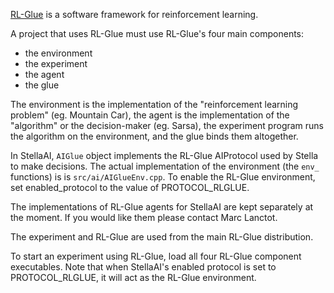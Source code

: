 [RL-Glue](http://rlai.cs.ualberta.ca/RLBB/top.html) is a software framework for reinforcement learning.

A project that uses RL-Glue must use RL-Glue's four main components:
  * the environment
  * the experiment
  * the agent
  * the glue

The environment is the implementation of the "reinforcement learning problem" (eg. Mountain Car), the agent is the implementation of the "algorithm" or the decision-maker (eg. Sarsa), the experiment program runs the algorithm on the environment, and the glue binds them altogether.

In StellaAI, `AIGlue` object implements the RL-Glue AIProtocol used by Stella to make decisions. The actual implementation of the environment (the `env_` functions) is is `src/ai/AIGlueEnv.cpp`. To enable the RL-Glue environment, set enabled\_protocol to the value of PROTOCOL\_RLGLUE.

The implementations of RL-Glue agents for StellaAI are kept separately at the moment. If you would like them please contact Marc Lanctot.

The experiment and RL-Glue are used from the main RL-Glue distribution.

To start an experiment using RL-Glue, load all four RL-Glue component executables. Note that when StellaAI's enabled protocol is set to PROTOCOL\_RLGLUE, it will act as the RL-Glue environment.
